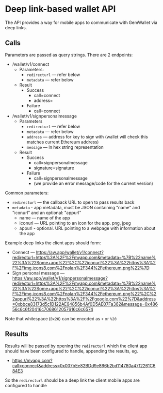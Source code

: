 Deep link-based wallet API
===
The API provides a way for mobile apps to communicate with GemWallet via deep links.

Calls
---
Parameters are passed as query strings. There are 2 endpoints:

- /wallet/v1/connect
    - Parameters:
        - `redirecturl` — refer below
        - `metadata` — refer below
    - Result
        - Success
            - call=connect
            - address=<current Ethereum address>
        - Failure
            - call=connect
- /wallet/v1/signpersonalmessage
    - Parameters
        - `redirecturl` — refer below
        - `metadata` — refer below
        - `address` — address for key to sign with (wallet will check this matches current Ethereum address)
        - `message` — In hex string representation
    - Result
        - Success
            - call=signpersonalmessage
            - signature=signature
        - Failure
            - call=signpersonalmessage
            - (we provide an error message/code for the current version)

Common parameters:

- `redirecturl` — the callback URL to open to pass results back
- `metadata` - app metadata, must be JSON containing "name" and "iconurl" and an optional: "appurl"
    - name — name of the app
    - iconurl — URL pointing to an icon for the app. png, jpeg
    - appurl - optional. URL pointing to a webpage with information about the app

Example deep links the client apps should form:

- Connect — https://aw.app/wallet/v1/connect?redirecturl=https%3A%2F%2Fmyapp.com&metadata=%7B%22name%22%3A%22Some+app%22%2C%22iconurl%22%3A%22https%3A%2F%2Fimg.icons8.com%2Fnolan%2F344%2Fethereum.png%22%7D
- Sign personal message — https://aw.app/wallet/v1/signpersonalmessage?redirecturl=https%3A%2F%2Fmyapp.com&metadata=%7B%22name%22%3A%22Some+app%22%2C%22iconurl%22%3A%22https%3A%2F%2Fimg.icons8.com%2Fnolan%2F344%2Fethereum.png%22%2C%22appurl%22%3A%22https%3A%2F%2Fgoogle.com%22%7D&address=0xbbce83173d5c1D122AE64856b4Af0D5AE07Fa362&message=0x48656c6c6f20416c7068612057616c6c6574

Note that whitespace (`0x20`) can be encoded as `+` or `%20`

## Results

Results will be passed by opening the `redirecturl` which the client app should have been configured to handle, appending the results, eg.

- https://myapp.com?call=connect&address=0x007bEe82BDd9e866b2bd114780a47f2261C684E3

So the `redirecturl` should be a deep link the client mobile apps are configured to handle
